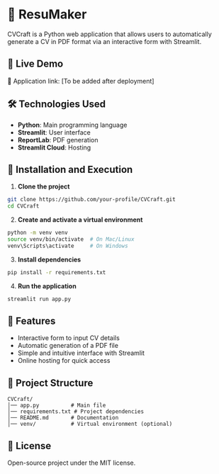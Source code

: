 # 📄 ResuMaker

CVCraft is a Python web application that allows users to automatically generate a CV in PDF format via an interactive form with Streamlit.

## 🚀 Live Demo
🔗 Application link: [To be added after deployment]

## 🛠 Technologies Used
- **Python**: Main programming language
- **Streamlit**: User interface
- **ReportLab**: PDF generation
- **Streamlit Cloud**: Hosting

## 📌 Installation and Execution

1. **Clone the project**
```bash
git clone https://github.com/your-profile/CVCraft.git
cd CVCraft
```

2. **Create and activate a virtual environment**
```bash
python -m venv venv
source venv/bin/activate  # On Mac/Linux
venv\Scripts\activate     # On Windows
```

3. **Install dependencies**
```bash
pip install -r requirements.txt
```

4. **Run the application**
```bash
streamlit run app.py
```

## 📄 Features
- Interactive form to input CV details
- Automatic generation of a PDF file
- Simple and intuitive interface with Streamlit
- Online hosting for quick access

## 📂 Project Structure
```
CVCraft/
│── app.py          # Main file
│── requirements.txt # Project dependencies
│── README.md       # Documentation
│── venv/           # Virtual environment (optional)
```

## 📜 License
Open-source project under the MIT license.
